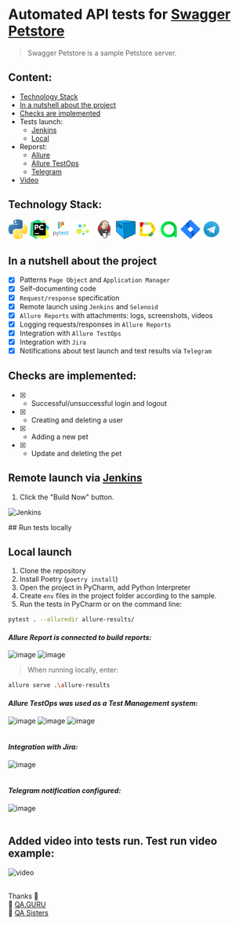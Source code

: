 # Automated API tests for [Swagger Petstore](https://petstore.swagger.io/)
> Swagger Petstore is a sample Petstore server.

## Content:
- [Technology Stack](#technology-stack)
- [In a nutshell about the project](#in-a-nutshell-about-the-project)
- [Checks are implemented](#checks-are-implemented)
- Tests launch:
  - [Jenkins](#remote-launch-via-jenkins])
  - [Local](#local-launch )
- Reporst:
  - [Allure](test-reports-available-in-allure)
  - [Allure TestOps](intergation-with-allure-testops)
  - [Telegram](telegram)
- [Video](test-run-video-example)

## Technology Stack:
<div>
<img src="https://github.com/slazarska/petstore_api_test/blob/main/tests/resources/img/icons/python.png" title="Python" alt="Python" width="40" height="40"/>
<img src="https://github.com/slazarska/petstore_api_test/blob/main/tests/resources/img/icons/pycharm.png" title="PyCharm" alt="PyCharm" width="40" height="40"/>
<img src="https://github.com/slazarska/petstore_api_test/blob/main/tests/resources/img/icons/pytest.png" title="Pytest" alt="Pytest" width="40" height="40"/>
<img src="https://github.com/slazarska/petstore_api_test/blob/main/tests/resources/img/icons/selene.png" title="Selene" alt="Selene" width="40" height="40"/>
<img src="https://github.com/slazarska/petstore_api_test/blob/main/tests/resources/img/icons/Jenkins.png" title="Jenkins" alt="Jenkins"/>
<img src="https://github.com/slazarska/petstore_api_test/blob/main/tests/resources/img/icons/selenoid.png" title="Selenoid" alt="Selenoid" width="40" height="40"/>
<img src="https://github.com/slazarska/petstore_api_test/blob/main/tests/resources/img/icons/Allure_Report.png" title="Allure Report" alt="Allure Report"/>
<img src="https://github.com/slazarska/petstore_api_test/blob/main/tests/resources/img/icons/AllureTestOps.png" title="AllureTestOps" alt="AllureTestOps"/>
<img src="https://github.com/slazarska/petstore_api_test/blob/main/tests/resources/img/icons/Jira.png" title="Jira" alt="Jira" width="40" height="40"/>
<img src="https://github.com/slazarska/petstore_api_test/blob/main/tests/resources/img/icons/Telegram.png" title="Telegram" alt="Telegram"/>
</div>

## In a nutshell about the project
- [x] Patterns `Page Object` and `Application Manager`
- [x] Self-documenting code
- [x] `Request/response` specification 
- [x] Remote launch using `Jenkins` and `Selenoid`
- [x] `Allure Reports` with attachments: logs, screenshots, videos
- [x] Logging requests/responses in `Allure Reports`
- [x] Integration with `Allure TestOps`
- [x] Integration with `Jira`
- [x] Notifications about test launch and test results via `Telegram`

## Checks are implemented:
- [X] - Successful/unsuccessful login and logout
- [X] - Creating and deleting a user
- [X] - Adding a new pet
- [X] - Update and deleting the pet

## Remote launch via [Jenkins](https://jenkins.autotests.cloud/job/slazarska-py-diplom-api/)

1. Click the "Build Now" button.
<p><img src="" alt="Jenkins"/></p>
## Run tests locally

## Local launch 

1. Clone the repository
2. Install Poetry (`poetry install`)
3. Open the project in PyCharm, add Python Interpreter
4. Create `env` files in the project folder according to the sample.
5. Run the tests in PyCharm or on the command line:
```bash
pytest . --alluredir allure-results/
```

#### *Allure Report is connected to build reports:*
![image]()
![image]()

> When running locally, enter:
```bash
allure serve .\allure-results
```

#### *Allure TestOps was used as a Test Management system:*
![image]()
![image]()
![image]()
<br />
<br />

#### *Integration with Jira:*
![image]()
<br /> 
<br />

#### *Telegram notification configured:*
![image]()
<br />
<br />

## Added video into tests run. Test run video example:
![video]()
<br><br>

Thanks :pray:<br/>
:green_heart: <a target="_blank" href="https://qa.guru">QA.GURU</a><br/>
:purple_heart: <a target="_blank" href="https://sites.google.com/view/qasisters/">QA Sisters</a><br/>
